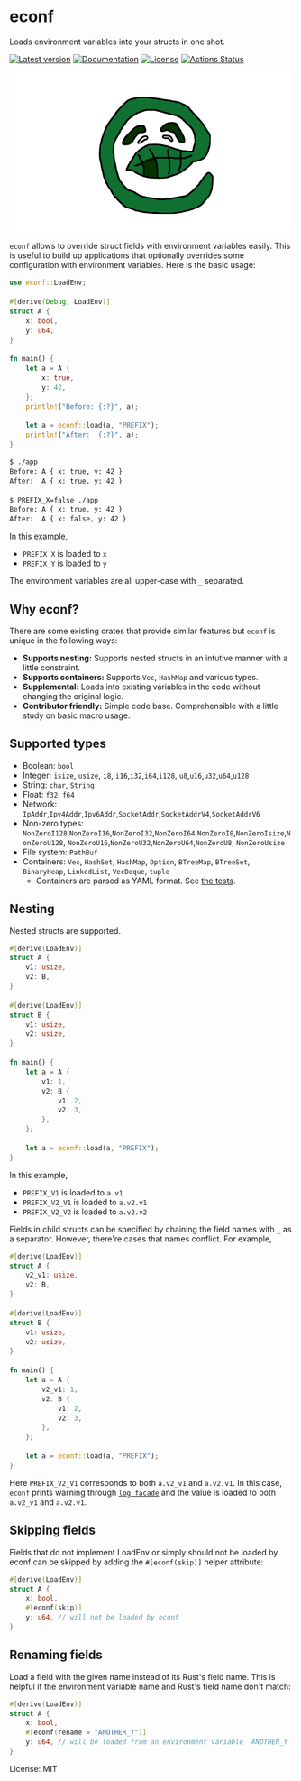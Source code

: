# econf

Loads environment variables into your structs in one shot.

[![Latest version](https://img.shields.io/crates/v/econf.svg)](https://crates.io/crates/econf)
[![Documentation](https://docs.rs/econf/badge.svg)](https://docs.rs/econf)
[![License](https://img.shields.io/badge/License-MIT-blue.svg)](https://opensource.org/licenses/MIT)
[![Actions Status](https://github.com/YushiOMOTE/econf/workflows/test/badge.svg)](https://github.com/YushiOMOTE/econf/actions)

![](https://github.com/YushiOMOTE/econf/blob/master/assets/logo.png?raw=true)

`econf` allows to override struct fields with environment variables easily. This is useful to build up applications that optionally overrides some configuration with environment variables. Here is the basic usage:

```rust
use econf::LoadEnv;

#[derive(Debug, LoadEnv)]
struct A {
    x: bool,
    y: u64,
}

fn main() {
    let a = A {
        x: true,
        y: 42,
    };
    println!("Before: {:?}", a);

    let a = econf::load(a, "PREFIX");
    println!("After:  {:?}", a);
}
```

```sh
$ ./app
Before: A { x: true, y: 42 }
After:  A { x: true, y: 42 }

$ PREFIX_X=false ./app
Before: A { x: true, y: 42 }
After:  A { x: false, y: 42 }
```

In this example,

* `PREFIX_X` is loaded to `x`
* `PREFIX_Y` is loaded to `y`

The environment variables are all upper-case with `_` separated.

## Why econf?

There are some existing crates that provide similar features but `econf` is unique in the following ways:

* **Supports nesting:** Supports nested structs in an intutive manner with a little constraint.
* **Supports containers:** Supports `Vec`, `HashMap` and various types.
* **Supplemental:** Loads into existing variables in the code without changing the original logic.
* **Contributor friendly:** Simple code base. Comprehensible with a little study on basic macro usage.

## Supported types

* Boolean: `bool`
* Integer: `isize`, `usize`, `i8`, `i16`,`i32`,`i64`,`i128`, `u8`,`u16`,`u32`,`u64`,`u128`
* String: `char`, `String`
* Float: `f32`, `f64`
* Network: `IpAddr`,`Ipv4Addr`,`Ipv6Addr`,`SocketAddr`,`SocketAddrV4`,`SocketAddrV6`
* Non-zero types: `NonZeroI128`,`NonZeroI16`,`NonZeroI32`,`NonZeroI64`,`NonZeroI8`,`NonZeroIsize`,`NonZeroU128`, `NonZeroU16`,`NonZeroU32`,`NonZeroU64`,`NonZeroU8`, `NonZeroUsize`
* File system: `PathBuf`
* Containers: `Vec`, `HashSet`, `HashMap`, `Option`, `BTreeMap`, `BTreeSet`, `BinaryHeap`, `LinkedList`, `VecDeque`, `tuple`
    * Containers are parsed as YAML format. See [the tests](https://github.com/YushiOMOTE/econf/blob/master/econf/tests/basics.rs).

## Nesting

Nested structs are supported.

```rust
#[derive(LoadEnv)]
struct A {
    v1: usize,
    v2: B,
}

#[derive(LoadEnv)]
struct B {
    v1: usize,
    v2: usize,
}

fn main() {
    let a = A {
        v1: 1,
        v2: B {
            v1: 2,
            v2: 3,
        },
    };

    let a = econf::load(a, "PREFIX");
}
```

In this example,

* `PREFIX_V1` is loaded to `a.v1`
* `PREFIX_V2_V1` is loaded to `a.v2.v1`
* `PREFIX_V2_V2` is loaded to `a.v2.v2`

Fields in child structs can be specified by chaining the field names with `_` as a separator.
However, there're cases that names conflict. For example,

```rust
#[derive(LoadEnv)]
struct A {
    v2_v1: usize,
    v2: B,
}

#[derive(LoadEnv)]
struct B {
    v1: usize,
    v2: usize,
}

fn main() {
    let a = A {
        v2_v1: 1,
        v2: B {
            v1: 2,
            v2: 3,
        },
    };

    let a = econf::load(a, "PREFIX");
}
```

Here `PREFIX_V2_V1` corresponds to both `a.v2_v1` and `a.v2.v1`. In this case, `econf` prints warning through [`log facade`](https://docs.rs/log/latest/log/) and the value is loaded to both `a.v2_v1` and `a.v2.v1`.

## Skipping fields

Fields that do not implement LoadEnv or simply should not be loaded by econf can be skipped by adding the `#[econf(skip)]` helper attribute:

```rust
#[derive(LoadEnv)]
struct A {
    x: bool,
    #[econf(skip)]
    y: u64, // will not be loaded by econf
}
```

## Renaming fields

Load a field with the given name instead of its Rust's field name. This is helpful if the environment variable name and Rust's field name don't match:

```rust
#[derive(LoadEnv)]
struct A {
    x: bool,
    #[econf(rename = "ANOTHER_Y")]
    y: u64, // will be loaded from an environment variable `ANOTHER_Y`
}
```


License: MIT
